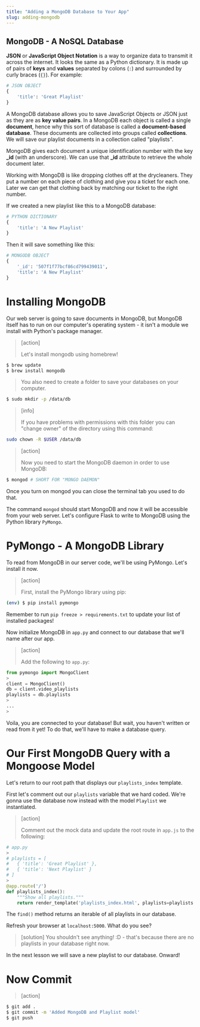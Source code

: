 ```yaml
---
title: "Adding a MongoDB Database to Your App"
slug: adding-mongodb
---
```


## MongoDB - A NoSQL Database

**JSON** or **JavaScript Object Notation** is a way to organize data to transmit it across the internet. It looks the same as a Python dictionary. It is made up of pairs of **keys** and **values** separated by colons (`:`) and surrounded by curly braces (`{}`). For example:

```python
# JSON OBJECT
{
    'title': 'Great Playlist'
}
```

A MongoDB database allows you to save JavaScript Objects or JSON just as they are as **key value pairs**. In a MongoDB each object is called a single **document**, hence why this sort of database is called a **document-based database**. These documents are collected into groups called **collections**. We will save our playlist documents in a collection called "playlists".

MongoDB gives each document a unique identification number with the key **_id** (with an underscore). We can use that **_id** attribute to retrieve the whole document later.

Working with MongoDB is like dropping clothes off at the drycleaners. They put a number on each piece of clothing and give you a ticket for each one. Later we can get that clothing back by matching our ticket to the right number.

If we created a new playlist like this to a MongoDB database:

```python
# PYTHON DICTIONARY
{
    'title': 'A New Playlist'
}
```

Then it will save something like this:

```python
# MONGODB OBJECT
{
    '_id': '507f1f77bcf86cd799439011',
    'title': 'A New Playlist'
}
```

# Installing MongoDB

Our web server is going to save documents in MongoDB, but MongoDB itself has to run on our computer's operating system - it isn't a module we install with Python's package manager.

> [action]
>
> Let's install mongodb using homebrew!
>
```bash
$ brew update
$ brew install mongodb
```
>
> You also need to create a folder to save your databases on your computer.
>
```bash
$ sudo mkdir -p /data/db
```

<!-- -->

> [info]
>
> If you have problems with permissions with this folder you can "change owner" of the directory using this command:
>
```bash
sudo chown -R $USER /data/db
```

<!-- -->

> [action]
>
> Now you need to start the MongoDB daemon in order to use MongoDB:
>
```bash
$ mongod # SHORT FOR "MONGO DAEMON"
```

Once you turn on mongod you can close the terminal tab you used to do that.

The command `mongod` should start MongoDB and now it will be accessible from your web server. Let's configure Flask to write to MongoDB using the Python library `PyMongo`.

# PyMongo - A MongoDB Library

To read from MongoDB in our server code, we'll be using PyMongo. Let's install it now.

> [action]
>
> First, install the PyMongo library using pip:
>
```bash
(env) $ pip install pymongo
```

Remember to run `pip freeze > requirements.txt` to update your list of installed packages!

Now initialize MongoDB in `app.py` and connect to our database that we'll name after our app.

> [action]
>
> Add the following to `app.py`:
>
```python
from pymongo import MongoClient
>
client = MongoClient()
db = client.video_playlists
playlists = db.playlists
>
...
>
```

Voila, you are connected to your database! But wait, you haven't written or read from it yet! To do that, we'll have to make a database query.

# Our First MongoDB Query with a Mongoose Model

Let's return to our root path that displays our `playlists_index` template.

First let's comment out our `playlists` variable that we hard coded. We're gonna use the database now instead with the model `Playlist` we instantiated.

> [action]
>
> Comment out the mock data and update the root route in `app.js` to the following:
>
```python
# app.py
>
# playlists = [
#   { 'title': 'Great Playlist' },
#   { 'title': 'Next Playlist' }
# ]
>
@app.route('/')
def playlists_index():
    """Show all playlists."""
    return render_template('playlists_index.html', playlists=playlists.find())
```

The `find()` method returns an iterable of all playlists in our database.

Refresh your browser at `localhost:5000`. What do you see?

> [solution]
> You shouldn't see anything! :D - that's because there are no playlists in your database right now.

In the next lesson we will save a new playlist to our database. Onward!

# Now Commit

> [action]
>
>
```bash
$ git add .
$ git commit -m 'Added MongoDB and Playlist model'
$ git push
```
